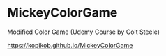 # MickeyColorGame
Modified Color Game (Udemy Course by Colt Steele)

https://kopikob.github.io/MickeyColorGame
